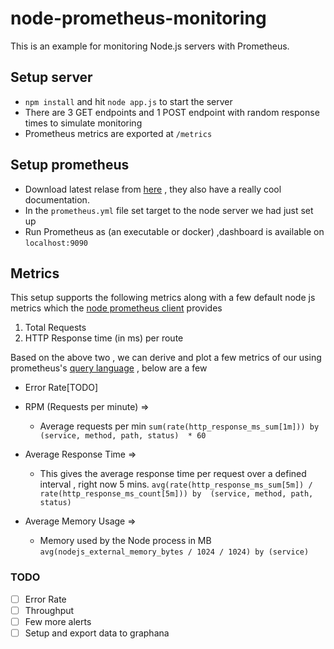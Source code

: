 # node-prometheus-monitoring

This is an example for monitoring Node.js servers with Prometheus.

## Setup server

* `npm install` and hit `node app.js` to start the server 
* There are 3 GET endpoints and 1 POST endpoint with random response times to simulate monitoring
* Prometheus metrics are exported at `/metrics`

## Setup prometheus
* Download latest relase from [here](https://prometheus.io/download/) , they also have a really cool documentation.
* In the `prometheus.yml` file set target to the node server we had just set up
* Run Prometheus as (an executable or docker) ,dashboard is available on `localhost:9090`


## Metrics

This setup supports the following metrics along with a few default node js metrics which the  [node prometheus client](https://github.com/siimon/prom-client) provides

1. Total Requests
2. HTTP Response time (in ms) per route

Based on the above two , we can derive and plot a few metrics of our using prometheus's [query language](https://prometheus.io/docs/prometheus/latest/querying/basics/) , below are a few

* Error Rate[TODO]
* RPM (Requests per minute) =>
    - Average requests per min
    ```sum(rate(http_response_ms_sum[1m])) by (service, method, path, status)  * 60```

* Average Response Time =>
    - This gives the average response time per request over a defined interval , right now 5 mins.
    `avg(rate(http_response_ms_sum[5m]) / rate(http_response_ms_count[5m])) by  (service, method, path, status)`

* Average Memory Usage =>
    - Memory used by the Node process in MB
`avg(nodejs_external_memory_bytes / 1024 / 1024) by (service)`


### TODO
- [ ] Error Rate
- [ ] Throughput
- [ ] Few more alerts
- [ ] Setup and export data to graphana
